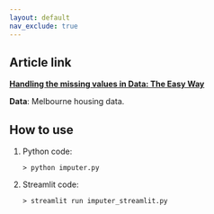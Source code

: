 ```yaml
---
layout: default
nav_exclude: true
---
```


## Article link
[**Handling the missing values in Data: The Easy Way**](https://towardsdatascience.com/handling-the-missing-values-in-data-the-easy-way-9ea5983f8ba4)

**Data**:  Melbourne housing data.

## How to use
1. Python code:
    ```
    > python imputer.py
    ```

2. Streamlit code:
    ```
    > streamlit run imputer_streamlit.py
    ```
